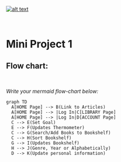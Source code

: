 [![alt text](https://x4w8f4y8.rocketcdn.me/wp-content/uploads/2020/05/iod_h_tp_white_c.png)](#)

<br/>

# Mini Project 1

## Flow chart:

</br>

_Write your mermaid flow-chart below:_

```mermaid
graph TD
  A[HOME Page] --> B(Link to Articles)
  A[HOME Page] --> |Log In|C[LIBRARY Page]
  A[HOME Page] --> |Log In|D[ACCOUNT Page]
  C --> E(Set Goal)
  E --> F(Updates Thermometer)
  C --> G(Search/Add Books to Bookshelf)
  C --> H(Sort Bookshelf)
  G --> I(Updates Bookshelf)
  H --> J(Genre, Year or Alphabetically)
  D --> K(Update personal information)
```
